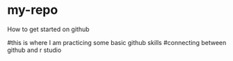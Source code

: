 # my-repo
How to get started on github

#this is where I am practicing some basic github skills
#connecting between github and r studio
